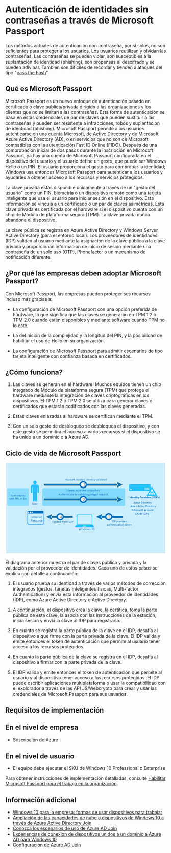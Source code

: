<properties 
	pageTitle="Autenticación de identidades sin contraseñas a través de Microsoft Passport | Microsoft Azure" 
	description="Ofrece información general de Microsoft Passport e información adicional sobre la implementación de Microsoft Passport." 
	services="active-directory" 
	documentationCenter="" 
	authors="femila" 
	manager="stevenpo" 
	editor=""
	tags="azure-classic-portal"/>

<tags 
	ms.service="active-directory" 
	ms.workload="identity" 
	ms.tgt_pltfrm="na" 
	ms.devlang="na" 
	ms.topic="article" 
	ms.date="11/19/2015" 
	ms.author="femila"/>

# Autenticación de identidades sin contraseñas a través de Microsoft Passport

Los métodos actuales de autenticación con contraseña, por sí solos, no son suficientes para proteger a los usuarios. Los usuarios reutilizan y olvidan las contraseñas. Las contraseñas se pueden violar, son susceptibles a la suplantación de identidad (phishing), son propensas al descifrado y se pueden adivinar. También son difíciles de recordar y tienden a ataques del tipo "[pass the hash](https://technet.microsoft.com/dn785092.aspx)".

## Qué es Microsoft Passport
Microsoft Passport es un nuevo enfoque de autenticación basado en certificado o clave pública/privada dirigido a las organizaciones y los clientes que no se limitan a las contraseñas. Esta forma de autenticación se basa en estas credenciales de par de claves que pueden sustituir a las contraseñas y pueden ser resistente a infracciones, robos y suplantación de identidad (phishing). Microsoft Passport permite a los usuarios autenticarse en una cuenta Microsoft, de Active Directory y de Microsoft Azure Active Directory (AD), o en servicios que no son de Microsoft compatibles con la autenticación Fast ID Online (FIDO). Después de una comprobación inicial de dos pasos durante la inscripción en Microsoft Passport, ya hay una cuenta de Microsoft Passport configurada en el dispositivo del usuario y el usuario define un gesto, que puede ser Windows Hello o un PIN. El usuario proporciona el gesto para comprobar la identidad; Windows usa entonces Microsoft Passport para autenticar a los usuarios y ayudarles a obtener acceso a los recursos y servicios protegidos.

La clave privada estás disponible únicamente a través de un "gesto del usuario" como un PIN, biometría o un dispositivo remoto como una tarjeta inteligente que usa el usuario para iniciar sesión en el dispositivo. Esta información se vincula a un certificado o un par de claves asimétricas. Esta clave privada es certificada por el hardware si el dispositivo cuenta con un chip de Módulo de plataforma segura (TPM). La clave privada nunca abandona el dispositivo.

La clave pública se registra en Azure Active Directory y Windows Server Active Directory (para el entorno local). Los proveedores de identidades (IDP) validan al usuario mediante la asignación de la clave pública a la clave privada y proporcionan información de inicio de sesión mediante una contraseña de un solo uso (OTP), Phonefactor o un mecanismo de notificación diferente.

## ¿Por qué las empresas deben adoptar Microsoft Passport?

Con Microsoft Passport, las empresas pueden proteger sus recursos incluso más gracias a:

* La configuración de Microsoft Passport con una opción preferida de hardware, lo que significa que las claves se generarán en TPM 1.2 o TPM 2.0 cuando estén disponibles y mediante software cuando TPM no lo esté. 

* La definición de la complejidad y la longitud del PIN, y la posibilidad de habilitar el uso de Hello en su organización.

* La configuración de Microsoft Passport para admitir escenarios de tipo tarjeta inteligente con confianza basada en certificados.

## ¿Cómo funciona?
1. Las claves se generan en el hardware. Muchos equipos tienen un chip integrado de Módulo de plataforma segura (TPM) que protege el hardware mediante la integración de claves criptográficas en los dispositivos. El TPM 1.2 o TPM 2.0 se utiliza para generar claves o certificados que estarán codificados con las claves generadas.

2. Estas claves enlazadas al hardware se certifican mediante el TPM.

3. Con un solo gesto de desbloqueo se desbloquea el dispositivo, y con este gesto se permitirá el acceso a varios recursos si el dispositivo se ha unido a un dominio o a Azure AD.

## Ciclo de vida de Microsoft Passport

![](./media/active-directory-azureadjoin/active-directory-azureadjoin-microsoft-passport.png)

El diagrama anterior muestra el par de claves pública y privada y la validación por el proveedor de identidades. Cada uno de estos pasos se explica con detalle a continuación:

1. El usuario prueba su identidad a través de varios métodos de corrección integrados (gestos, tarjetas inteligentes físicas, Multi-factor Authentication) y envía esta información al proveedor de identidades (IDP), como Azure Active Directory o Active Directory.

2. A continuación, el dispositivo crea la clave, la certifica, toma la parte pública de esta clave, la asocia con las instrucciones de la estación, inicia sesión y envía la clave al IDP para registrarla.

3. En cuanto se registra la parte pública de la clave en el IDP, desafía al dispositivo a que firme con la parte privada de la clave. El IDP valida y emite entonces el token de autenticación que permite al usuario tener acceso a los recursos protegidos.

4. En cuanto la parte pública de la clave se registra en el IDP, desafía al dispositivo a firmar con la parte privada de la clave.

5. El IDP valida y emite entonces el token de autenticación que permite al usuario y al dispositivo tener acceso a los recursos protegidos. El IDP puede escribir aplicaciones multiplataforma o usar la compatibilidad con el explorador a través de las API JS/Webcrypto para crear y usar las credenciales de Microsoft Passport para sus usuarios.

## Requisitos de implementación
En el nivel de empresa
---------------------------
* Suscripción de Azure

En el nivel de usuario
-------------------------------------------------------------
* El equipo debe ejecutar el SKU de Windows 10 Professional o Enterprise

Para obtener instrucciones de implementación detalladas, consulte [Habilitar Microsoft Passport para el trabajo en la organización](active-directory-azureadjoin-passport-deployment.md).


## Información adicional

* [Windows 10 para la empresa: formas de usar dispositivos para trabajar](active-directory-azureadjoin-windows10-devices-overview.md)
* [Ampliación de las capacidades de nube a dispositivos de Windows 10 a través de Azure Active Directory Join](active-directory-azureadjoin-user-upgrade.md)
* [Conozca los escenarios de uso de Azure AD Join](active-directory-azureadjoin-deployment-aadjoindirect.md)
* [Experiencias de conexión de dispositivos unidos a un dominio a Azure AD para Windows 10](active-directory-azureadjoin-devices-group-policy.md)
* [Configuración de Azure AD Join](active-directory-azureadjoin-setup.md)

<!---HONumber=AcomDC_1125_2015-->